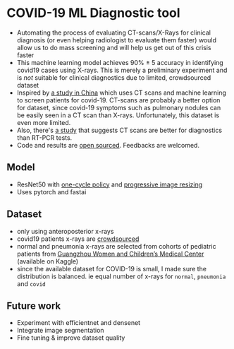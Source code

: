 # COVID-19 ML Diagnostic tool

- Automating the process of evaluating CT-scans/X-Rays for clinical diagnosis (or even helping radiologist to evaluate them faster) would allow us to do mass screening and will help us get out of this crisis faster
- This machine learning model achieves 90% ± 5 accuracy in identifying covid19 cases using X-rays. This is merely a preliminary experiment and is *not* suitable for clinical diagnostics due to limited, crowdsourced dataset
- Inspired by [a study in China](https://www.medrxiv.org/content/10.1101/2020.02.14.20023028v4) which uses CT scans and machine learning to screen patients for covid-19. CT-scans are probably a better option for dataset, since covid-19 symptoms such as pulmonary nodules can be easily seen in a CT scan than X-rays. Unfortunately, this dataset is even more limited.
- Also, there's [a study](https://pubs.rsna.org/doi/10.1148/radiol.2020200642) that suggests CT scans are better for diagnostics than RT-PCR tests.
- Code and results are [open sourced](https://github.com/kornesh/covid19-diagnostic-tool/blob/master/COVID19_Diagnostic_Tool.ipynb). Feedbacks are welcomed.

## Model
- ResNet50 with [one-cycle policy](https://sgugger.github.io/the-1cycle-policy.html) and [progressive image resizing](https://www.fast.ai/2018/08/10/fastai-diu-imagenet/)
- Uses pytorch and fastai

## Dataset
- only using anteroposterior x-rays
- covid19 patients x-rays are [crowdsourced](https://github.com/ieee8023/covid-chestxray-dataset.git)
- normal and pneumonia x-rays are selected from cohorts of pediatric patients from [Guangzhou Women and Children’s Medical Center](https://data.mendeley.com/datasets/rscbjbr9sj/2) (available on Kaggle)
- since the available dataset for COVID-19 is small, I made sure the distribution is balanced. ie equal number of x-rays for `normal`, `pneumonia` and `covid`

## Future work
- Experiment with efficientnet and densenet
- Integrate image segmentation
- Fine tuning & improve dataset quality
